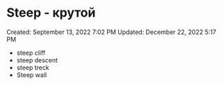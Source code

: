 # Steep - крутой

Created: September 13, 2022 7:02 PM
Updated: December 22, 2022 5:17 PM

- steep cliff
- steep descent
- steep treck
- Steep wall